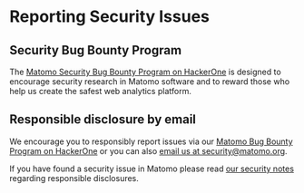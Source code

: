 # Reporting Security Issues

## Security Bug Bounty Program

The [Matomo Security Bug Bounty Program on HackerOne](https://hackerone.com/matomo/) is designed to encourage security research in Matomo software and to reward those who help us create the safest web analytics platform. 

## Responsible disclosure by email

We encourage you to responsibly report issues via our [Matomo Bug Bounty Program on HackerOne](https://hackerone.com/matomo) or you can also 
[email us at security@matomo.org](mailto:security@matomo.org?subject=Reporting%20Vulnerability%20in%20Matomo).

If you have found a security issue in Matomo please read [our security notes](https://matomo.org/security/) regarding responsible disclosures.
